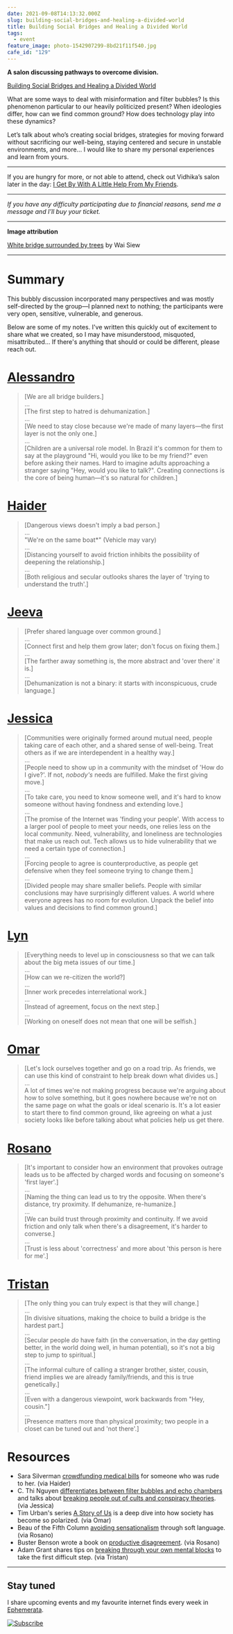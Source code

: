 ```yaml
---
date: 2021-09-08T14:13:32.000Z
slug: building-social-bridges-and-healing-a-divided-world
title: Building Social Bridges and Healing a Divided World
tags:
  - event
feature_image: photo-1542907299-8bd21f11f540.jpg
cafe_id: "129"
---
```

**A salon discussing pathways to overcome division.**

[Building Social Bridges and Healing a Divided World](https://interintellect.com/salon/building-bridges-and-healing-a-divided-world)

What are some ways to deal with misinformation and filter bubbles? Is this phenomenon particular to our heavily politicized present? When ideologies differ, how can we find common ground? How does technology play into these dynamics?

Let’s talk about who’s creating social bridges, strategies for moving forward without sacrificing our well-being, staying centered and secure in unstable environments, and more… I would like to share my personal experiences and learn from yours.

---

If you are hungry for more, or not able to attend, check out Vidhika’s salon later in the day: [I Get By With A Little Help From My Friends](https://interintellect.com/salon/i-get-by-with-a-little-help-from-my-friends).

---

_If you have any difficulty participating due to financial reasons, send me a message and I’ll buy your ticket._

---

**Image attribution**

[White bridge surrounded by trees](https://unsplash.com/photos/LjesOs00QRg) by Wai Siew

---

# Summary

This bubbly discussion incorporated many perspectives and was mostly self-directed by the group—I planned next to nothing; the participants were very open, sensitive, vulnerable, and generous.

Below are some of my notes. I've written this quickly out of excitement to share what we created, so I may have misunderstood, misquoted, misattributed… If there's anything that should or could be different, please reach out.

# [Alessandro](https://twitter.com/alessandrosoueu)

> \[We are all bridge builders.\]  
> …  
> \[The first step to hatred is dehumanization.\]  
> …  
> \[We need to stay close because we're made of many layers—the first layer is not the only one.\]  
> …  
> \[Children are a universal role model. In Brazil it's common for them to say at the playground "Hi, would you like to be my friend?" even before asking their names. Hard to imagine adults approaching a stranger saying "Hey, would you like to talk?". Creating connections is the core of being human—it's so natural for children.\]

# [Haider](https://twitter.com/haideralmosawi)

> \[Dangerous views doesn't imply a bad person.\]  
> …  
> "We're on the same boat\*" (Vehicle may vary)  
> …  
> \[Distancing yourself to avoid friction inhibits the possibility of deepening the relationship.\]  
> …  
> \[Both religious and secular outlooks shares the layer of 'trying to understand the truth'.\]

# [Jeeva](https://twitter.com/jeevajay)

> \[Prefer shared language over common ground.\]  
> …  
> \[Connect first and help them grow later; don't focus on fixing them.\]  
> …  
> \[The farther away something is, the more abstract and 'over there' it is.\]  
> …  
> \[Dehumanization is not a binary: it starts with inconspicuous, crude language.\]

# [Jessica](https://twitter.com/jessicamalonso)

> \[Communities were originally formed around mutual need, people taking care of each other, and a shared sense of well-being. Treat others as if we are interdependent in a healthy way.\]  
> …  
> \[People need to show up in a community with the mindset of 'How do I give?'. If not, _nobody's_ needs are fulfilled. Make the first giving move.\]  
> …  
> \[To take care, you need to know someone well, and it's hard to know someone without having fondness and extending love.\]  
> …  
> \[The promise of the Internet was 'finding your people'. With access to a larger pool of people to meet your needs, one relies less on the local community. Need, vulnerability, and loneliness are technologies that make us reach out. Tech allows us to hide vulnerability that we need a certain type of connection.\]  
> …  
> \[Forcing people to agree is counterproductive, as people get defensive when they feel someone trying to change them.\]  
> …  
> \[Divided people may share smaller beliefs. People with similar conclusions may have surprisingly different values. A world where everyone agrees has no room for evolution. Unpack the belief into values and decisions to find common ground.\]

# [Lyn](https://twitter.com/Loughboroughlyn)

> \[Everything needs to level up in consciousness so that we can talk about the big meta issues of our time.\]  
> …  
> \[How can we re-citizen the world?\]  
> …  
> \[Inner work precedes interrelational work.\]  
> …  
> \[Instead of agreement, focus on the next step.\]  
> …  
> \[Working on oneself does not mean that one will be selfish.\]

# [Omar](https://twitter.com/omar4ur)

> \[Let's lock ourselves together and go on a road trip. As friends, we can use this kind of constraint to help break down what divides us.\]  
> …  
> A lot of times we're not making progress because we're arguing about how to solve something, but it goes nowhere because we're not on the same page on what the goals or ideal scenario is. It's a lot easier to start there to find common ground, like agreeing on what a just society looks like before talking about what policies help us get there.

# [Rosano](https://twitter.com/rosano)

> \[It's important to consider how an environment that provokes outrage leads us to be affected by charged words and focusing on someone's 'first layer'.\]  
> …  
> \[Naming the thing can lead us to try the opposite. When there's distance, try proximity. If dehumanize, re-humanize.\]  
> …  
> \[We can build trust through proximity and continuity. If we avoid friction and only talk when there's a disagreement, it's harder to converse.\]  
> …  
> \[Trust is less about 'correctness' and more about 'this person is here for me'.\]

# [Tristan](https://twitter.com/trstn%5Fca)

> \[The only thing you can truly expect is that they will change.\]  
> …  
> \[In divisive situations, making the choice to build a bridge is the hardest part.\]  
> …  
> \[Secular people _do_ have faith (in the conversation, in the day getting better, in the world doing well, in human potential), so it's not a big step to jump to spiritual.\]  
> …  
> \[The informal culture of calling a stranger brother, sister, cousin, friend implies we are already family/friends, and this is true genetically.\]  
> …  
> \[Even with a dangerous viewpoint, work backwards from "Hey, cousin."\]  
> …  
> \[Presence matters more than physical proximity; two people in a closet can be tuned out and 'not there'.\]

# Resources

* Sara Silverman [crowdfunding medical bills](https://mashable.com/article/sarah-silverman-troll) for someone who was rude to her. (via Haider)
* C. Thi Nguyen [differentiates between filter bubbles and echo chambers](https://www.youtube.com/watch?v=1LpbGW3qLVg) and talks about [breaking people out of cults and conspiracy theories](https://aeon.co/essays/why-its-as-hard-to-escape-an-echo-chamber-as-it-is-to-flee-a-cult). (via Jessica)
* Tim Urban's series [A Story of Us](https://waitbutwhy.com/2019/08/story-of-us.html) is a deep dive into how society has become so polarized. (via Omar)
* Beau of the Fifth Column [avoiding sensationalism](https://youtube.com/watch?v=dUEQveTKH90) through soft language. (via Rosano)
* Buster Benson wrote a book on [productive disagreement](https://twitter.com/rosano/status/1435612357183553536). (via Rosano)
* Adam Grant shares tips on [breaking through your own mental blocks](https://www.ted.com/talks/adam%5Fgrant%5Fhow%5Fto%5Fstop%5Flanguishing%5Fand%5Fstart%5Ffinding%5Fflow) to take the first difficult step. (via Tristan)

---

## Stay tuned

I share upcoming events and my favourite internet finds every week in [Ephemerata](https://rosano.ca/ephemerata).

[![Subscribe](https://static.rosano.ca/_shared/_RCSSubscribeButton.svg)](https://rosano.ca/ephemerata)
